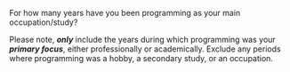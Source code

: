 For how many years have you been programming as your main occupation/study? 



Please note, ***only*** include the years during which programming was your ***primary focus***, either professionally or academically.  Exclude any periods where programming was a hobby, a secondary study, or an occupation. 

